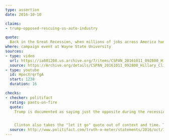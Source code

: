 ```yaml
---
type: assertion
date: 2016-10-10

claims:
- trump-opposed-rescuing-us-auto-industry

quote:
  Back in the Great Recession, when millions of jobs across America hung in the balance, Donald Trump said rescuing the auto industry didn't really matter very much. He said, and I quote again, "Let it go."
where: campaign event at Wayne State University
sources:
- type: video
  url: https://ia801208.us.archive.org/7/items/CSPAN_20161011_092800_Hillary_Clinton_Campaigns_in_Detroit_Michigan/CSPAN_20161011_092800_Hillary_Clinton_Campaigns_in_Detroit_Michigan.mp4?start=1130&end=1146&exact=1&ignore=x.mp4
  source: https://Archive.org/details/CSPAN_20161011_092800_Hillary_Clinton_Campaigns_in_Detroit_Michigan/start/1130/end/1146
- type: youtube
  id: HpocXrqrfgA
  start: 1238
  duration: 16

checks:
- checker: politifact
  rating: pants-on-fire
  quote:
    Trump is documented as saying just the opposite during the recession. He regularly said the auto industry needed saving amid a low point for manufacturers in December 2008. He said the government should stand behind the auto industry "100 percent."


    Clinton also takes the "let it go" quote out of context and time. Trump made that comment in 2015, not 2008. And he was making the point that a number of actions could have saved the auto industry, one of which was "let it go" into bankruptcy.
  source: http://www.politifact.com/truth-o-meter/statements/2016/oct/18/hillary-clinton/clinton-twists-trumps-words-rescuing-auto-industry/
---
```

